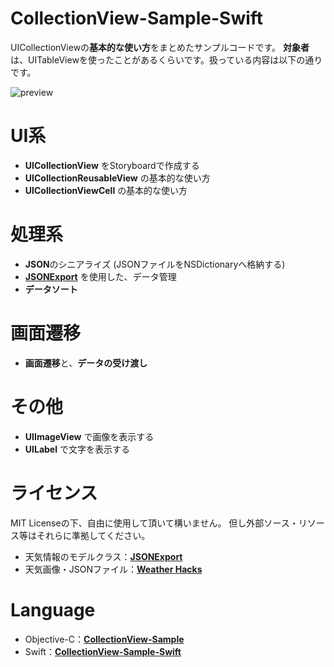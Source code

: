 # CollectionView-Sample-Swift
UICollectionViewの**基本的な使い方**をまとめたサンプルコードです。 
**対象者**は、UITableViewを使ったことがあるくらいです。扱っている内容は以下の通りです。

![preview](https://github.com/Tea-and-Coffee/CollectionView-Sample/wiki/images/preview.gif)

# UI系
* **UICollectionView** をStoryboardで作成する
* **UICollectionReusableView** の基本的な使い方
* **UICollectionViewCell** の基本的な使い方

# 処理系
* **JSON**のシニアライズ (JSONファイルをNSDictionaryへ格納する)
* [**JSONExport**](https://github.com/Ahmed-Ali/JSONExport) を使用した、データ管理
* **データソート**

# 画面遷移
* **画面遷移**と、**データの受け渡し**

# その他
* **UIImageView** で画像を表示する
* **UILabel** で文字を表示する

# ライセンス
MIT Licenseの下、自由に使用して頂いて構いません。 
但し外部ソース・リソース等はそれらに準拠してください。

* 天気情報のモデルクラス：[**JSONExport**](https://github.com/Ahmed-Ali/JSONExport)
* 天気画像・JSONファイル：[**Weather Hacks**](http://weather.livedoor.com/weather_hacks/qa)

# Language
* Objective-C：[**CollectionView-Sample**](https://github.com/Tea-and-Coffee/CollectionView-Sample)
* Swift：[**CollectionView-Sample-Swift**](https://github.com/Tea-and-Coffee/CollectionView-Sample-Swift)
